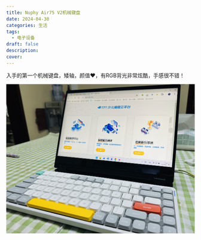 ```yaml
---
title: Nuphy Air75 V2机械键盘
date: 2024-04-30
categories: 生活
tags:
  - 电子设备
draft: false
description: 
cover:
---
```

入手的第一个机械键盘，矮轴，颜值❤️，有RGB背光非常炫酷，手感很不错！

![](../images/nuphyair75v2.jpg)

